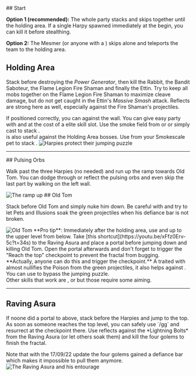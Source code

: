 <Grid>
<Column>
## Start

**Option 1 (recommended):** The whole party stacks <Effect name="stealth"/> and skips together until the holding area. If a single Harpy spawned immediately at the begin, you can kill it before stealthing.

**Option 2:** The Mesmer (or anyone with a <Item id="78978"/>) skips alone and teleports the team to the holding area.

## <Boss/> Holding Area
Stack <Boon name="might"/> before destroying the *Power Generator*, then kill the Rabbit, the Bandit Saboteur, the Flame Legion Fire Shaman and finally the Ettin. Try to keep all mobs together on the Flame Legion Fire Shaman to maximize cleave damage, but do not get caught in the Ettin's *Massive Smash* attack. Reflects are strong here as well, especially against the Fire Shaman's projectiles.

<Tips>
    <Tip specialization="elementalist">If positioned correctly, you can <Skill id="5697"/> against the wall.</Tip>
</Tips>
</Column>

<Column width="7" compact>
<Tips>
    <Tip specialization="mesmer">You can give easy party <Effect name="stealth"/> with <Skill id="10245"/> and <Trait id="674"/> at the cost of a elite skill slot.</Tip>    
    <Tip specialization="thief">Use the smoke field from <Skill id="13113"/> or <Skill id="14184"/> or simply cast <Skill id="13117"/> to stack <Effect name="stealth"/>.<br/><Skill id="14184"/> is also useful against the Holding Area bosses.</Tip>
    <Tip specialization="ranger">Use <Skill id="31568"/> from your Smokescale pet to stack <Effect name="stealth"/>.</Tip>
</Tips>

<Image src="fractals/uncategorized/images/harpies_jp.jpg" title="Harpies protect their jumping puzzle"/>
</Column>
</Grid>

---

<Grid>
<Row>
<Column>
## Pulsing Orbs

Walk past the three Harpies (no <Effect name="stealth"/> needed) and run up the ramp towards Old Tom. You can dodge through or reflect the pulsing orbs and even skip the last part by walking on the left wall.
</Column>

<Column width="5" compact>
<Image src="fractals/uncategorized/images/pulsing_orbs.jpg" title="The ramp up" compact/>
</Column>
</Row>

<Row>
<Column>
## <Boss/> Old Tom <Item id="8887" text="false"/><Item id="24672" text="false"/>

Stack <Boon name="might"/> before Old Tom and simply nuke him down. Be careful with <Effect name="agony"/> and try to let Pets and Illusions soak the green projectiles when his defiance bar is not broken.

<Image src="fractals/uncategorized/images/old_tom.jpg" title="Old Tom"/>
</Column>
<Column>
<Tips>
    <Tip specialization="mesmer">**Pro tip**: Immediately after the holding area, use <Item id="49940"/> and <Skill id="10200"/> up to the upper level from below. Take [this shortcut](https://youtu.be/xFfz0Erv-5c?t=34s) to the Raving Asura and place a portal before jumping down and killing Old Tom. Open the portal afterwards and don't forget to trigger the "Reach the top" checkpoint to prevent the fractal from bugging.<br/>**Actually, anyone can do this and trigger the checkpoint.**</Tip>
    <Tip specialization="ranger">A <Skill id="12489"/> traited with <Trait id="1075"/> almost nullifies the Poison from the green projectiles, it also helps against <Instability name="Afflicted"/>.</Tip>
    <Tip specialization="guardian">You can use <Skill id="30783"/> to bypass the jumping puzzle.<br/>Other skills that work are <Skill id="9080"/>, <Skill id="14366"/> or <Skill id="45230"/> but those require some aiming.</Tip>
</Tips>
</Column>
</Row>
</Grid>

---

## <Boss red/> Raving Asura <Item id="8887" text="false"/><Item id="24672" text="false"/>
<Grid>
<Column>
If noone did a portal to above, stack <Effect name="stealth"/> before the Harpies and jump to the top. As soon as someone reaches the top level, you can safely use `/gg` and resurrect at the checkpoint there. Use reflects against the *Lightning Bolts* from the Raving Asura (or let others soak them) and kill the four golems to finish the fractal.

Note that with the 17/09/22 update the four golems gained a defiance bar which makes it impossible to pull them anymore.
</Column>
<Column width="7" compact>
<Image src="fractals/uncategorized/images/raving_asura.jpg" title="The Raving Asura and his entourage" compact/>
</Column>
</Grid>
